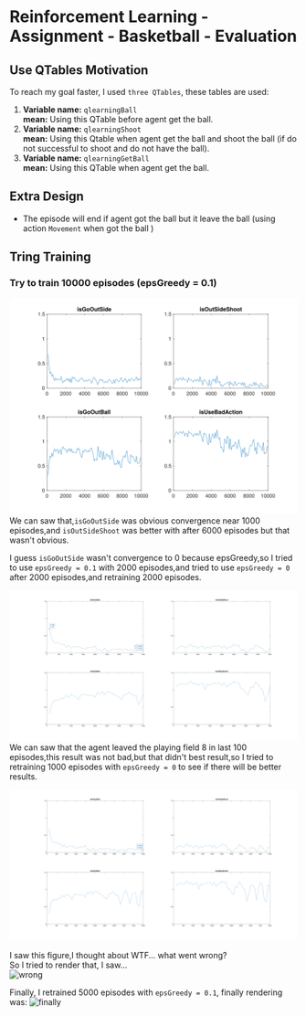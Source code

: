 # Reinforcement Learning - Assignment - Basketball - Evaluation
## Use QTables Motivation
To reach my goal faster, I used `three QTables`, these tables are used:
1. **Variable name:** `qlearningBall`  
**mean:** Using this QTable before agent get the ball.
2. **Variable name:** `qlearningShoot`  
**mean:** Using this Qtable when agent get the ball and shoot the ball (if do not successful to shoot and do not have the ball).
3. **Variable name:** `qlearningGetBall`  
**mean:** Using this QTable when agent get the ball.

## Extra Design
- The episode will end if agent got the ball but it leave the ball (using action `Movement` when got the ball )

## Tring Training
### Try to train 10000 episodes (epsGreedy = 0.1)
![training 10000 Episode](img/training&#32;10000&#32;Episode.svg)  
We can saw that,`isGoOutSide` was obvious convergence near 1000 episodes,and `isOutSideShoot` was better with after 6000 episodes but that wasn't obvious.  

I guess `isGoOutSide` wasn't convergence to 0 because epsGreedy,so I tried to use `epsGreedy = 0.1` with 2000 episodes,and tried to use `epsGreedy = 0` after 2000 episodes,and retraining 2000 episodes.
  
  
![training 4000 Episode](img/training&#32;4000&#32;Episode.svg)
We can saw that the agent leaved the playing field 8 in last 100 episodes,this result was not bad,but that didn't best result,so I tried to retraining 1000 episodes with `epsGreedy = 0` to see if there will be better results.

![training 5000 Episode](img/training&#32;5000&#32;Episode.svg)

I saw this figure,I thought about WTF... what went wrong?  
So I tried to render that, I saw...  
![wrong](https://media.giphy.com/media/VJNVxPnkui1nIPgoci/giphy.gif)

Finally, I retrained 5000 episodes with `epsGreedy = 0.1`, finally rendering was:
![finally](https://media.giphy.com/media/fY5QI1PuF7z8gLiL0a/giphy.gif)